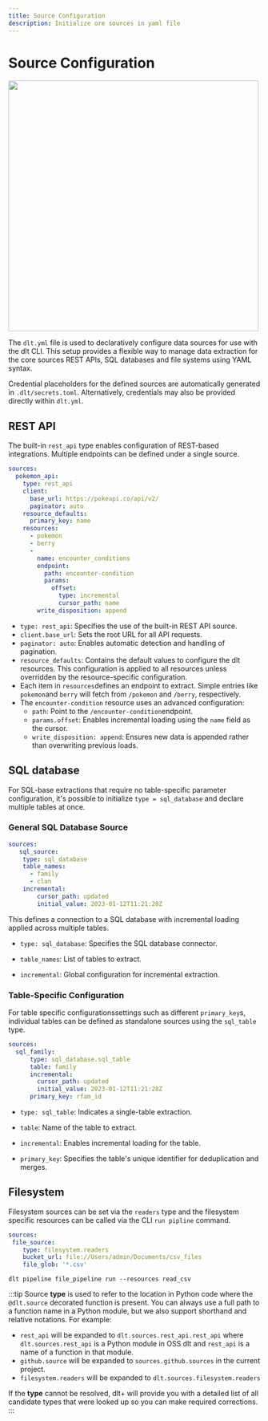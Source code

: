 ```yaml
---
title: Source Configuration
description: Initialize ore sources in yaml file
---
```


# Source Configuration

<img src="https://storage.googleapis.com/dlt-blog-images/plus/dlt_plus_projects.png" width="500"/>


The `dlt.yml` file is used to declaratively configure data sources for use with the dlt CLI. This setup provides a flexible way to manage data extraction for the core sources REST APIs, SQL databases and file systems using YAML syntax.

Credential placeholders for the defined sources are automatically generated in `.dlt/secrets.toml`. Alternatively, credentials may also be provided directly within `dlt.yml`.


## REST API

The built-in `rest_api` type enables configuration of REST-based integrations. Multiple endpoints can be defined under a single source.


```yaml
sources:
  pokemon_api:
    type: rest_api
    client:
      base_url: https://pokeapi.co/api/v2/
      paginator: auto
    resource_defaults:
      primary_key: name
    resources:
      - pokemon
      - berry
      - 
        name: encounter_conditions
        endpoint:
          path: encounter-condition
          params:
            offset:
              type: incremental
              cursor_path: name
        write_disposition: append
```

* `type: rest_api`: Specifies the use of the built-in REST API source.
* `client.base_url`: Sets the root URL for all API requests.
* `paginator: auto`: Enables automatic detection and handling of pagination.
* `resource_defaults`: Contains the default values to configure the dlt resources. This configuration is applied to all resources unless overridden by the resource-specific configuration.
* Each item in `resources`defines an endpoint to extract. Simple entries like `pokemon`and `berry` will fetch from `/pokemon` and `/berry`, respectively.
* The `encounter-condition` resource uses an advanced configuration:
  * `path`: Point to the `/encounter-condition`endpoint.
  * `params.offset`: Enables incremental loading using the `name` field as the cursor.
  * `write_disposition: append`: Ensures new data is appended rather than overwriting previous loads.



## SQL database

For SQL-base extractions that require no table-specific parameter configuration, it's possible to initialize `type = sql_database` and declare multiple tables at once.
 
### General SQL Database Source

```yaml 
sources:
   sql_source:
    type: sql_database
    table_names: 
      - family
      - clan
    incremental:
        cursor_path: updated
        initial_value: 2023-01-12T11:21:28Z 
```

This defines a connection to a SQL database with incremental loading applied across multiple tables.

* `type: sql_database`: Specifies the SQL database connector.

* `table_names`: List of tables to extract.

* `incremental`: Global configuration for incremental extraction.

### Table-Specific Configuration

For table specific configurationssettings such as different `primary_key`s, individual tables can be defined as standalone sources using the `sql_table` type.


```yaml
sources: 
  sql_family:
      type: sql_database.sql_table
      table: family
      incremental:
        cursor_path: updated
        initial_value: 2023-01-12T11:21:28Z 
      primary_key: rfam_id
```

* `type: sql_table`: Indicates a single-table extraction.

* `table`: Name of the table to extract.

* `incremental`: Enables incremental loading for the table.

* `primary_key`: Specifies the table's unique identifier for deduplication and merges.


## Filesystem

Filesystem sources can be set via the `readers` type and the filesystem specific resources can be called via the CLI `run pipline` command.


```yaml
sources: 
 file_source:
    type: filesystem.readers
    bucket_url: file://Users/admin/Documents/csv_files
    file_glob: '*.csv'
```

`dlt pipeline file_pipeline run --resources read_csv`



:::tip
Source **type** is used to refer to the location in Python code where the `@dlt.source` decorated function is present. You can
always use a full path to a function name in a Python module, but we also support shorthand and relative notations. For example:
* `rest_api` will be expanded to `dlt.sources.rest_api.rest_api` where `dlt.sources.rest_api` is a Python module in OSS dlt and `rest_api` is a name of a function in that module.
* `github.source` will be expanded to `sources.github.sources` in the current project.
* `filesystem.readers` will be expanded to `dlt.sources.filesystem.readers`

If the **type** cannot be resolved, dlt+ will provide you with a detailed list of all candidate types that were looked up
so you can make required corrections.
:::
